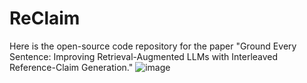 # ReClaim
Here is the open-source code repository for the paper "Ground Every Sentence: Improving Retrieval-Augmented LLMs with Interleaved Reference-Claim Generation."
![image](https://github.com/user-attachments/assets/88a8216f-9c26-4f54-9636-8d20a095852d)
